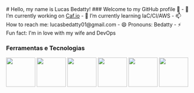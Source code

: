 <html>
<link rel="stylesheet" href="https://cdn.jsdelivr.net/gh/devicons/devicon@v2.15.1/devicon.min.css">
# Hello, my name is Lucas Bedatty! 
### Welcome to my GitHub profile 👋
- 🔭 I’m currently working on <a href="https://www.caf.io/">Caf.io</a>
- 🌱 I’m currently learning IaC/CI/AWS
- 📫 How to reach me: lucasbedatty01@gmail.com
- 😄 Pronouns: Bedatty
- ⚡ Fun fact: I'm in love with my wife and DevOps

### Ferramentas e Tecnologias

<div>
    <img src="https://cdn.jsdelivr.net/gh/devicons/devicon/icons/terraform/terraform-original-wordmark.svg" width="80" heigth="80"/>
    <img src="https://cdn.jsdelivr.net/gh/devicons/devicon/icons/git/git-plain-wordmark.svg" width="80" heigth="80"/>
    <img src="https://cdn.jsdelivr.net/gh/devicons/devicon/icons/github/github-original-wordmark.svg" width="80" heigth="80"/>
    <img src="https://cdn.jsdelivr.net/gh/devicons/devicon/icons/gitlab/gitlab-original-wordmark.svg" width="80" heigth="80"/>
    <img src="https://cdn.jsdelivr.net/gh/devicons/devicon/icons/digitalocean/digitalocean-original-wordmark.svg" width="80" heigth="80"/>
    <img src="https://cdn.jsdelivr.net/gh/devicons/devicon/icons/amazonwebservices/amazonwebservices-plain-wordmark.svg" width="80" heigth="80"/>
    <i class="devicon-terraform-plain-wordmark colored"></i>
</div>
</html>
